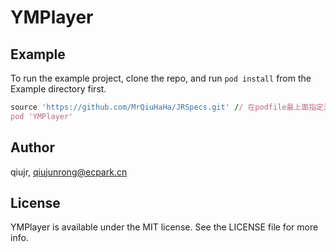# YMPlayer


## Example

To run the example project, clone the repo, and run `pod install` from the Example directory first.
```ruby
source 'https://github.com/MrQiuHaHa/JRSpecs.git' // 在podfile最上面指定源
pod 'YMPlayer'
```

## Author

qiujr, qiujunrong@ecpark.cn

## License

YMPlayer is available under the MIT license. See the LICENSE file for more info.
